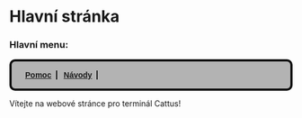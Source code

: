 <style>nav ul {list-style-type:none;background-color:#b3b3b3;border: 4px solid #111111;border-radius: 10px;font-family:sans-serif;font-weight:bold;padding: 16px;}nav ul li {display:inline;border-right: 2px solid #111111;padding-right: 8px;padding-left: 8px;}</style>

# Hlavní stránka

### Hlavní menu:
<nav>
<ul>
<li><a href="pomoc.html">Pomoc</a></li>
<li><a href="navody.html">Návody</a></li>
</ul>
</nav>

Vítejte na webové stránce pro terminál Cattus!
